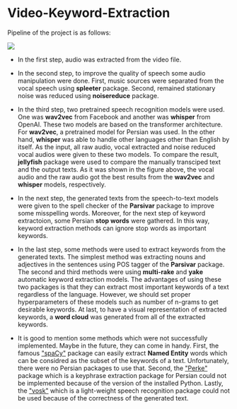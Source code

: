 # Video-Keyword-Extraction

Pipeline of the project is as follows:

![](https://drive.google.com/uc?export=view&id=1wtitXv2pdxmzLFUrl1hkdGY2LxwCIr8z)

* In the first step, audio was extracted from the video file.
* In the second step, to improve the quality of speech some audio manipulation were done. First, music sources were separated from the vocal speech using **spleeter** package. Second, remained stationary noise was reduced using **noisereduce** package.
* In the third step, two pretrained speech recognition models were used. One was **wav2vec** from Facebook and another was **whisper** from OpenAI. These two models are based on the transformer architecture. For **wav2vec**, a pretrained model for Persian was used. In the other hand, **whisper** was able to handle other languages other than English by itself.
As the input, all raw audio, vocal extracted and noise reduced vocal audios were given to these two models. To compare the result, **jellyfish** package were used to compare the manually transciped text and the output texts. 
As it was shown in the figure above, the vocal audio and the raw audio got the best results from the **wav2vec** and **whisper** models, respectively.
* In the next step, the generated texts from the speech-to-text models were given to the spell checker of the **Parsivar** package to improve some misspelling words. Moreover, for the next step of keyword extractoion, some Persian **stop words** were gathered. In this way, keyword extraction methods can ignore stop words as important keywords.   
* In the last step, some methods were used to extract keywords from the generated texts. The simplest method was extracting nouns and adjectives in the sentences using POS tagger of the **Parsivar** package. The second and third methods were using **multi-rake** and **yake** automatic keyword extraction models. The advantages of using these two packages is that they can extract most important keywords of a text regardless of the language. However, we should set proper hyperparameters of these models such as number of n-grams to get desirable keywords. 
At last, to have a visual representation of extracted keywords, a **word cloud** was generated from all of the extracted keywords.

* It is good to mention some methods which were not successfully implemented. Maybe in the future, they can come in handy. First, the famous ["spaCy"](https://spacy.io/) package can easily extract **Named Entity** words which can be considred as the subset of the keywords of a text. Unfortunately, there were no Persian packages to use that.
Second, the ["Perke"](https://github.com/AlirezaTheH/perke) package which is a keyphrase extraction package for Persian could not be implemented because of the version of the installed Python.
Lastly, the ["vosk"](https://alphacephei.com/vosk/)  which is a light-weight speech recognition package could not be used because of the correctness of the generated text.
